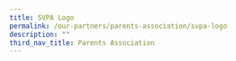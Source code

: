 ```yaml
---
title: SVPA Logo
permalink: /our-partners/parents-association/svpa-logo
description: ""
third_nav_title: Parents Association
---
```

